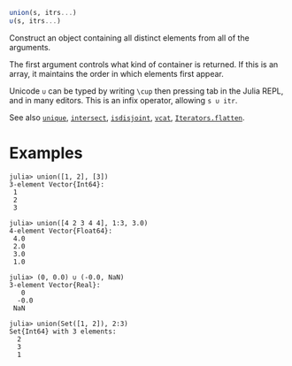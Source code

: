 ```julia
union(s, itrs...)
∪(s, itrs...)
```

Construct an object containing all distinct elements from all of the arguments.

The first argument controls what kind of container is returned. If this is an array, it maintains the order in which elements first appear.

Unicode `∪` can be typed by writing `\cup` then pressing tab in the Julia REPL, and in many editors. This is an infix operator, allowing `s ∪ itr`.

See also [`unique`](@ref), [`intersect`](@ref), [`isdisjoint`](@ref), [`vcat`](@ref), [`Iterators.flatten`](@ref).

# Examples

```jldoctest
julia> union([1, 2], [3])
3-element Vector{Int64}:
 1
 2
 3

julia> union([4 2 3 4 4], 1:3, 3.0)
4-element Vector{Float64}:
 4.0
 2.0
 3.0
 1.0

julia> (0, 0.0) ∪ (-0.0, NaN)
3-element Vector{Real}:
   0
  -0.0
 NaN

julia> union(Set([1, 2]), 2:3)
Set{Int64} with 3 elements:
  2
  3
  1
```
